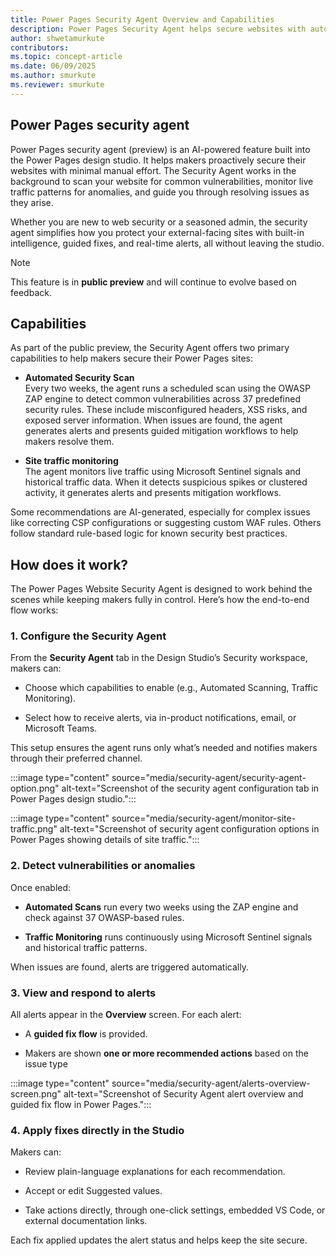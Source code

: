 ```yaml
---
title: Power Pages Security Agent Overview and Capabilities
description: Power Pages Security Agent helps secure websites with automated vulnerability scans, real-time traffic monitoring, and guided mitigation workflows.
author: shwetamurkute
contributors:
ms.topic: concept-article
ms.date: 06/09/2025
ms.author: smurkute
ms.reviewer: smurkute
---
```


## Power Pages security agent

Power Pages security agent (preview) is an AI-powered feature built into the Power Pages design studio. It helps makers proactively secure their websites with minimal manual effort. The Security Agent works in the background to scan your website for common vulnerabilities, monitor live traffic patterns for anomalies, and guide you through resolving issues as they arise.

Whether you are new to web security or a seasoned admin, the security agent simplifies how you protect your external-facing sites with built-in intelligence, guided fixes, and real-time alerts, all without leaving the studio.

> [!NOTE]
> This feature is in **public preview** and will continue to evolve based on feedback.

## Capabilities

As part of the public preview, the Security Agent offers two primary capabilities to help makers secure their Power Pages sites:

- **Automated Security Scan**  
  Every two weeks, the agent runs a scheduled scan using the OWASP ZAP engine to detect common vulnerabilities across 37 predefined security rules. These include misconfigured headers, XSS risks, and exposed server information. When issues are found, the agent generates alerts and presents guided mitigation workflows to help makers resolve them.

- **Site traffic monitoring**  
  The agent monitors live traffic using Microsoft Sentinel signals and historical traffic data. When it detects suspicious spikes or clustered activity, it generates alerts and presents mitigation workflows.

Some recommendations are AI-generated, especially for complex issues like correcting CSP configurations or suggesting custom WAF rules. Others follow standard rule-based logic for known security best practices.

## How does it work?

The Power Pages Website Security Agent is designed to work behind the scenes while keeping makers fully in control. Here’s how the end-to-end flow works:

### 1. Configure the Security Agent

From the **Security Agent** tab in the Design Studio’s Security workspace, makers can:

- Choose which capabilities to enable (e.g., Automated Scanning, Traffic Monitoring).

- Select how to receive alerts, via in-product notifications, email, or Microsoft Teams.

This setup ensures the agent runs only what’s needed and notifies makers through their preferred channel.

:::image type="content" source="media/security-agent/security-agent-option.png" alt-text="Screenshot of the security agent configuration tab in Power Pages design studio.":::

:::image type="content" source="media/security-agent/monitor-site-traffic.png" alt-text="Screenshot of security agent configuration options in Power Pages showing details of site traffic.":::

### 2. Detect vulnerabilities or anomalies

Once enabled:

- **Automated Scans** run every two weeks using the ZAP engine and check against 37 OWASP-based rules.

- **Traffic Monitoring** runs continuously using Microsoft Sentinel signals and historical traffic patterns.

When issues are found, alerts are triggered automatically.

### 3. View and respond to alerts

All alerts appear in the **Overview** screen. For each alert:

- A **guided fix flow** is provided.

- Makers are shown **one or more recommended actions** based on the issue type

:::image type="content" source="media/security-agent/alerts-overview-screen.png" alt-text="Screenshot of Security Agent alert overview and guided fix flow in Power Pages.":::

### 4. Apply fixes directly in the Studio

Makers can:

- Review plain-language explanations for each recommendation.

- Accept or edit Suggested values.

- Take actions directly, through one-click settings, embedded VS Code, or external documentation links.

Each fix applied updates the alert status and helps keep the site secure.




